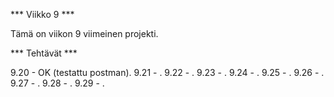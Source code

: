 *** Viikko 9 ***

Tämä on viikon 9 viimeinen projekti.

*** Tehtävät ***

9.20 - OK (testattu postman).
9.21 - .
9.22 - .
9.23 - .
9.24 - .
9.25 - .
9.26 - .
9.27 - .
9.28 - .
9.29 - .
